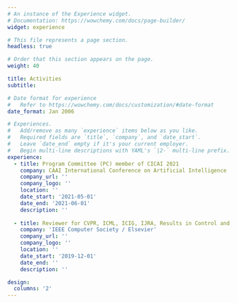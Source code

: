 ```yaml
---
# An instance of the Experience widget.
# Documentation: https://wowchemy.com/docs/page-builder/
widget: experience

# This file represents a page section.
headless: true

# Order that this section appears on the page.
weight: 40

title: Activities
subtitle:

# Date format for experience
#   Refer to https://wowchemy.com/docs/customization/#date-format
date_format: Jan 2006

# Experiences.
#   Add/remove as many `experience` items below as you like.
#   Required fields are `title`, `company`, and `date_start`.
#   Leave `date_end` empty if it's your current employer.
#   Begin multi-line descriptions with YAML's `|2-` multi-line prefix.
experience:
  - title: Program Committee (PC) member of CICAI 2021
    company: CAAI International Conference on Artificial Intelligence
    company_url: ''
    company_logo: ''
    location: ''
    date_start: '2021-05-01'
    date_end: '2021-06-01'
    description: ''
        
  - title: Reviewer for CVPR, ICML, ICIG, IJRA, Results in Control and Optimization (RiCO)
    company: 'IEEE Computer Society / Elsevier'
    company_url: ''
    company_logo: ''
    location: ''
    date_start: '2019-12-01'
    date_end: ''
    description: ''

design:
  columns: '2'
---
```

